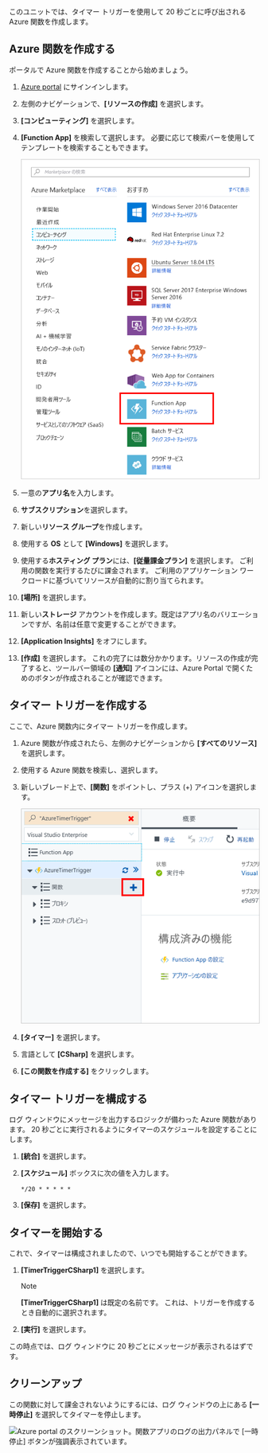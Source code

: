 このユニットでは、タイマー トリガーを使用して 20 秒ごとに呼び出される Azure 関数を作成します。

## <a name="create-an-azure-function"></a>Azure 関数を作成する

ポータルで Azure 関数を作成することから始めましょう。

1. [Azure portal](https://portal.azure.com?azure-portal=true) にサインインします。

1. 左側のナビゲーションで、**[リソースの作成]** を選択します。

1. **[コンピューティング]** を選択します。

1. **[Function App]** を検索して選択します。 必要に応じて検索バーを使用してテンプレートを検索することもできます。

    ![Azure portal のスクリーンショット。[リソースの作成] ブレードで Function App が強調表示されています。](../media/4-click-function-app.png)

1. 一意の**アプリ名**を入力します。

1. **サブスクリプション**を選択します。

1. 新しい**リソース グループ**を作成します。

1. 使用する **OS** として **[Windows]** を選択します。

1. 使用する**ホスティング プラン**には、**[従量課金プラン]** を選択します。 ご利用の関数を実行するたびに課金されます。 ご利用のアプリケーション ワークロードに基づいてリソースが自動的に割り当てられます。

1. **[場所]** を選択します。

1. 新しい**ストレージ** アカウントを作成します。既定はアプリ名のバリエーションですが、名前は任意で変更することができます。

1. **[Application Insights]** をオフにします。

1. **[作成]** を選択します。 これの完了には数分かかります。リソースの作成が完了すると、ツールバー領域の **[通知]** アイコンには、Azure Portal で開くためのボタンが作成されることが確認できます。

## <a name="create-a-timer-trigger"></a>タイマー トリガーを作成する

ここで、Azure 関数内にタイマー トリガーを作成します。

1. Azure 関数が作成されたら、左側のナビゲーションから **[すべてのリソース]** を選択します。

1. 使用する Azure 関数を検索し、選択します。

1. 新しいブレード上で、**[関数]** をポイントし、プラス (+) アイコンを選択します。

    ![Azure portal のスクリーンショット。[関数アプリ] ブレードで [関数] サブメニューの追加 (+) ボタンが強調表示されています。](../media/4-hover-function.png)

1. **[タイマー]** を選択します。

1. 言語として **[CSharp]** を選択します。

1. **[この関数を作成する]** をクリックします。

## <a name="configure-the-timer-trigger"></a>タイマー トリガーを構成する

ログ ウィンドウにメッセージを出力するロジックが備わった Azure 関数があります。 20 秒ごとに実行されるようにタイマーのスケジュールを設定することにします。

1. **[統合]** を選択します。

1. **[スケジュール]** ボックスに次の値を入力します。

    ```log
    */20 * * * * *
    ```

1. **[保存]** を選択します。

## <a name="start-the-timer"></a>タイマーを開始する

これで、タイマーは構成されましたので、いつでも開始することができます。

1. **[TimerTriggerCSharp1]** を選択します。

    > [!NOTE]
    > **[TimerTriggerCSharp1]** は既定の名前です。 これは、トリガーを作成するとき自動的に選択されます。

1. **[実行]** を選択します。

この時点では、ログ ウィンドウに 20 秒ごとにメッセージが表示されるはずです。

## <a name="clean-up"></a>クリーンアップ
<!---TODO: Update for sandbox?--->

この関数に対して課金されないようにするには、ログ ウィンドウの上にある **[一時停止]** を選択してタイマーを停止します。

![Azure portal のスクリーンショット。関数アプリのログの出力パネルで [一時停止] ボタンが強調表示されています。](../media/4-pause-timer.png)
